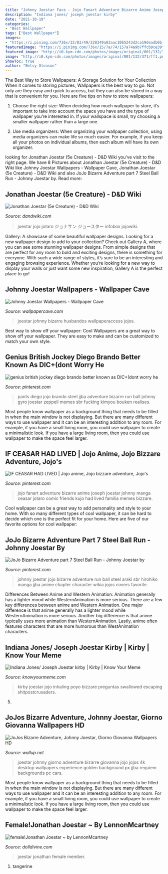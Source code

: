 ```yaml
---
title: "Johnny Joestar Face - Jojo Fanart Adventure Bizarre Anime Joseph Joestar Johnny Manga Ceasar Jotaro Comic Friends Kujo Had Lived Familia Memes Bizzare"
description: "Indiana jones/ joseph joestar kirby"
date: "2021-10-19"
categories:
- "Best Wallpaper"
tags: ["Best Wallpaper"]
images:
- "https://i.pinimg.com/736x/32/83/49/328349a03aac1065243d2ca19deadb0b--hot-pants-steel.jpg"
featuredImage: "https://i.pinimg.com/736x/15/7a/74/157a74a9b7ffcb9ce39fae5d3638701f--comic-book.jpg"
featured_image: "http://i0.kym-cdn.com/photos/images/original/001/132/371/ff1.png"
image: "http://i0.kym-cdn.com/photos/images/original/001/132/371/ff1.png"
ShowToc: true
author: "Betsy Gleason"
---
```



The Best Way to Store Wallpapers: A Storage Solution for Your Collection
When it comes to storing pictures, Wallpapers is the best way to go. Not only are they easy and quick to access, but they can also be stored in a way that is convenient for you. Here are five tips on how to store wallpapers:
1) Choose the right size: When deciding how much wallpaper to store, it’s important to take into account the space you have and the type of wallpaper you’re interested in. If your wallspace is small, try choosing a smaller wallpaper rather than a large one.

2) Use media organizers: When organizing your wallpaper collection, using media organizers can make life so much easier. For example, if you keep all your photos on individual albums, then each album will have its own organizer.

	

		
looking for Jonathan Joestar (5e Creature) - D&amp;D Wiki you've visit to the right page. We have 8 Pictures about Jonathan Joestar (5e Creature) - D&amp;D Wiki like Johnny Joestar Wallpapers - Wallpaper Cave, Jonathan Joestar (5e Creature) - D&amp;D Wiki and also JoJo Bizarre Adventure part 7 Steel Ball Run - Johnny Joestar by. Read more:
		
    
## Jonathan Joestar (5e Creature) - D&amp;D Wiki

<img loading=lazy src="https://static.jojowiki.com/images/3/34/latest/20200604060940/Jonathan_Infobox_Anime.png" onerror="this.onerror=null;this.src='https://tse1.mm.bing.net/th?id=OIP.MvLuVe6kqlNRS4qg2G9erAHaKz&amp;pid=15.1';" alt="Jonathan Joestar (5e Creature) - D&amp;D Wiki">

_Source: dandwiki.com_

>joestar jojo jotaro ジョナサン ジョースター infobox jojowiki. 

	

Gallery: A showcase of some beautiful wallpaper designs.
Looking for a new wallpaper design to add to your collection? Check out Gallery A, where you can see some stunning wallpaper designs. From simple designs that are perfect for any room to bold and exciting designs, there is something for everyone. With such a wide range of styles, it’s sure to be an interesting and engaging browsing experience. Whether you’re looking for a new way to display your walls or just want some new inspiration, Gallery A is the perfect place to go!





	
	
    
## Johnny Joestar Wallpapers - Wallpaper Cave

<img loading=lazy src="https://wallpapercave.com/wp/wp5039997.jpg" onerror="this.onerror=null;this.src='https://tse1.mm.bing.net/th?id=OIP.a9Zb0xtpPfaPlrRR1Z6JwwHaLC&amp;pid=15.1';" alt="Johnny Joestar Wallpapers - Wallpaper Cave">

_Source: wallpapercave.com_

>joestar johnny bizarre husbandos wallpaperaccess jojos. 

	

Best way to show off your wallpaper:
Cool Wallpapers are a great way to show off your wallpaper. They are easy to make and can be customized to match your own style.

    
## Genius British Jockey Diego Brando Better Known As DIC+(dont Worry He

<img loading=lazy src="https://i.pinimg.com/736x/32/83/49/328349a03aac1065243d2ca19deadb0b--hot-pants-steel.jpg" onerror="this.onerror=null;this.src='https://tse2.mm.bing.net/th?id=OIP.h6Jfj3RJItTDffueYJTB6gHaEH&amp;pid=15.1';" alt="genius british jockey diego brando better known as DIC+(dont worry he">

_Source: pinterest.com_

>pants diego jojo brando steel jjba adventure bizarre run ball johnny gyro joestar zeppeli memes sbr fucking kimyou bouken realises. 

	

Most people know wallpaper as a background thing that needs to be filled in when the main window is not displaying. But there are many different ways to use wallpaper and it can be an interesting addition to any room. For example, if you have a small living room, you could use wallpaper to create a minimalistic look. If you have a large living room, then you could use wallpaper to make the space feel larger.

    
## IF CEASAR HAD LIVED | Jojo Anime, Jojo Bizzare Adventure, Jojo&#039;s

<img loading=lazy src="https://i.pinimg.com/736x/15/7a/74/157a74a9b7ffcb9ce39fae5d3638701f--comic-book.jpg" onerror="this.onerror=null;this.src='https://tse1.mm.bing.net/th?id=OIP.AcyNmzJYbe2I2HqqylPoXwHaJ4&amp;pid=15.1';" alt="IF CEASAR HAD LIVED | Jojo anime, Jojo bizzare adventure, Jojo&#039;s">

_Source: pinterest.com_

>jojo fanart adventure bizarre anime joseph joestar johnny manga ceasar jotaro comic friends kujo had lived familia memes bizzare. 

	

Cool wallpaper can be a great way to add personality and style to your home. With so many different types of cool wallpaper, it can be hard to decide which one is the perfect fit for your home. Here are five of our favorite options for cool wallpaper: 

    
## JoJo Bizarre Adventure Part 7 Steel Ball Run - Johnny Joestar By

<img loading=lazy src="https://s-media-cache-ak0.pinimg.com/736x/fa/6a/3e/fa6a3eaf05c11aa82d671feb6753bea3--johnny-joestar-jojos-bizarre-adventure.jpg" onerror="this.onerror=null;this.src='https://tse4.mm.bing.net/th?id=OIP.yeZ83BvuVOWydeVdfZasKwHaLs&amp;pid=15.1';" alt="JoJo Bizarre Adventure part 7 Steel Ball Run - Johnny Joestar by">

_Source: pinterest.com_

>johnny joestar jojo bizarre adventure run ball steel araki sbr hirohiko manga jjba anime chapter character wikia jojos covers favorite. 

	

Differences Between Anime and Western Animation: Animation generally has a lighter mood while WesternAnimation is more serious.
There are a few key differences between anime and Western Animation. One major difference is that anime generally has a lighter mood while WesternAnimation is more serious. Another big difference is that anime typically uses more animation than WesternAnimation. Lastly, anime often features characters that are more humorous than WestAnimation characters.

    
## Indiana Jones/ Joseph Joestar Kirby | Kirby | Know Your Meme

<img loading=lazy src="http://i0.kym-cdn.com/photos/images/original/001/132/371/ff1.png" onerror="this.onerror=null;this.src='https://tse4.mm.bing.net/th?id=OIP.prsnMZoUmxIdDcs7dO7CegAAAA&amp;pid=15.1';" alt="Indiana Jones/ Joseph Joestar kirby | Kirby | Know Your Meme">

_Source: knowyourmeme.com_

>kirby joestar jojo inhaling poyo bizzare preguntas swallowed escaping shitpostcrusaders. 

	

5.

    
## JoJos Bizarre Adventure, Johnny Joestar, Giorno Giovanna Wallpapers HD

<img loading=lazy src="https://wallup.net/wp-content/uploads/2017/11/23/496864-JoJos_Bizarre_Adventure-Johnny_Joestar-Giorno_Giovanna.jpg" onerror="this.onerror=null;this.src='https://tse1.mm.bing.net/th?id=OIP.UNjf_TZ2qKqqYmh8XBvCtQHaEK&amp;pid=15.1';" alt="JoJos Bizarre Adventure, Johnny Joestar, Giorno Giovanna Wallpapers HD">

_Source: wallup.net_

>joestar johnny giorno adventure bizarre giovanna jojo jojos 4k desktop wallpapers experience golden background px jjba requiem backgrounds pc cars. 

	

Most people know wallpaper as a background thing that needs to be filled in when the main window is not displaying. But there are many different ways to use wallpaper and it can be an interesting addition to any room. For example, if you have a small living room, you could use wallpaper to create a minimalistic look. If you have a large living room, then you could use wallpaper to make the space feel larger.

    
## Female!Jonathan Joestar ~ By LennonMcartney

<img loading=lazy src="https://www.dolldivine.com/users/m/mu/234221/2015-12-31_20-20-02--173_245_48_91--Member-Submitted.jpg" onerror="this.onerror=null;this.src='https://tse3.mm.bing.net/th?id=OIP._esWoWpaCZJbgOf0QFuGiQAAAA&amp;pid=15.1';" alt="female!Jonathan Joestar ~ by LennonMcartney">

_Source: dolldivine.com_

>joestar jonathan female member. 

	

1. tangerine 

